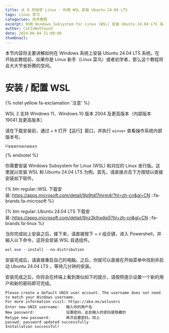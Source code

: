 ```yaml
---
title: 从 0 开始学 Linux - 利用 WSL 安装 Ubuntu 24.04 LTS
tags: Linux 学习
categories: 技术教程
excerpt: 利用 Windows Subsystem for Linux (WSL) 安装 Ubuntu 24.04 LTS 系统。
author: CatIsNotFound
date: 2024-06-04 21:09:00
thumbnail:
---
```



本节内容将主要讲解如何在 Windows 系统上安装 Ubuntu 24.04 LTS 系统。在开始此教程前，如果你是 Linux 新手（Linux 菜鸟）或者初学者，那么这个教程将会大大节省折腾的空间。



# 安装 / 配置 WSL

{% notel yellow fa-exclamation '注意' %}

WSL 2 支持 Windows 11、Windows 10 版本 2004 及更高版本（内部版本 19041 及更高版本）

请在下载安装前，通过 <kbd><i class="fa-brands fa-windows"></i></kbd> + `R` 打开【运行】窗口，并执行 `winver` 查看操作系统内部版本号。

<img src="/images/0605/1.jpg" alt="查看操作系统内部版本号" style="zoom:60%;" />

{% endnotel %}


你需要安装 Windows Subsystem for Linux (WSL)  和对应的 Linux 发行版。这里就以安装 WSL 和 Ubuntu 24.04 LTS 为例。首先，请直接点击下方按钮以直接安装如下软件。

{% btn regular::WSL 下载安装::https://apps.microsoft.com/detail/9p9tqf7mrm4r?hl=zh-cn&gl=CN ::fa-brands fa-microsoft %}

{% btn regular::Ubuntu 24.04 LTS 下载安装::https://apps.microsoft.com/detail/9nz3klhxdjp5?hl=zh-cn&gl=CN ::fa-brands fa-linux %}

当你完成如上安装之后，接下来，请直接按下 <kbd><i class="fa-brands fa-windows"></i></kbd> + `X` 组合键，进入 Powershell，并输入以下命令，这将会安装 WSL 自选组件。

```powershell
wsl.exe --install --no-distribution
```

安装完成后，请直接重启自己的电脑。之后，你就可以直接在开始菜单中找到并启动 Ubuntu 24.04 LTS ，等待几分钟的安装。

安装完成之后，你将会在终端上看到类似如下的提示，请按照提示设置一个新的用户和新的密码即可完成。

```
Please create a default UNIX user account. The username does not need to match your Windows username.
For more information visit: https://aka.ms/wslusers
Enter new UNIX username:   输入你的用户名
New password:              设置密码，此处输入的密码是隐藏的
Retype new password:       再次设置密码，同上
passwd: password updated successfully
Installation successful!
```

